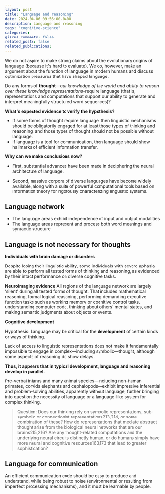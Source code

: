 ```yaml
---
layout: post
title: "Language and reasoning"
date: 2024-08-06 09:56:00-0400
description: Language and reasoning
tags: "cognitive-science"
categories:
giscus_comments: false
related_posts: false
related_publications: 
---
```


We do not aspire to make strong claims about the evolutionary origins of language (because it's hard to evaluate). We do, however, make an argument about the function of language in modern humans and discuss optimization pressures that have shaped language.



Do any forms of **thought**—*our knowledge of the world and ability to reason over these knowledge representations*-require language (that is, representations and computations that support our ability to generate and interpret meaningfully structured word sequences)?

**What's expected evidence to verify the hypothesis?**

- If some forms of thought require language, then linguistic
mechanisms should be obligatorily engaged for at least those types of thinking and reasoning, and those types of thought should not be possible without language.
- If language is a tool for communication, then
language should show hallmarks of efficient information transfer.

**Why can we make conclusions now?**

- First, substantial advances have been made in deciphering the neural architecture of language.

- Second, massive corpora of diverse languages have become widely
available, along with a suite of powerful computational tools based on information theory for rigorously characterizing linguistic systems.

## Language network

- The language areas exhibit independence of input and output modalities
- The language areas represent and process both word
meanings and syntactic structure

## Language is not necessary for thoughts

**Individuals with brain damage or disorders**

Despite losing their linguistic ability, some individuals with severe aphasia are able to perform all tested forms of thinking and reasoning, as evidenced by their intact performance on diverse cognitive tasks.

**Neuroimaging evidence**
All regions of the language network are largely ‘silent’ during all tested forms of thought. That includes mathematical reasoning, formal logical reasoning, performing demanding executive function tasks such as working memory or cognitive control tasks, understanding computer code, thinking about others’ mental states, and making semantic judgments about objects or events.

**Cognitive development**

Hypothesis: Language may be critical for the **development** of certain kinds or ways of thinking.

Lack of access to linguistic representations does not make it
fundamentally impossible to engage in complex—including symbolic—thought, although some aspects of reasoning do show delays.

**Thus, it appears that in typical development, language and reasoning develop in parallel.**

Pre-verbal infants and many animal species—including non-human primates, corvids elephants and cephalopods—exhibit impressive inferential and problem-solving abilities, apparently without language, further bringing into question the necessity of language or a language-like system for complex thinking.

> Question: Does our thinking rely on symbolic representations, sub-symbolic or connectionist representations213,214, or some combination of these? How do representations that mediate abstract thought arise from the biological neural networks that are our brains215,216? Are any thought-related computations and the underlying neural circuits distinctly human, or do humans simply have more neural and cognitive resources163,173 that lead to greater sophistication?

## Language for communication

An efficient communication code should be easy to produce and understand, while being robust to noise (environmental or resulting from imperfect processing mechanisms), and
it must be learnable by people.

